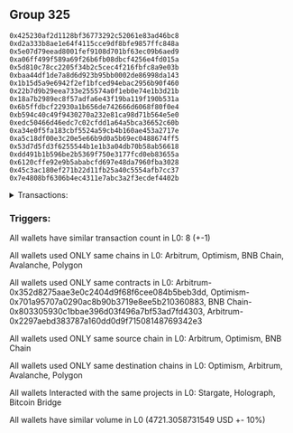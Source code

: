 ## Group 325

```0x543059886869f5826ea4b7ca18b7052fb845cd91
0x425230af2d1128bf36773292c52061e83ad46bc8
0xd2a333b8ae1e64f4115cce9df8bfe9857ffc848a
0x5e07d79eead8001fef9108d701bf63ec09b6aed9
0xa06ff499f589a69f26b6fb08dbcf4256e4fd015a
0x5d810c78cc2205f34b2c5cec4f216fbfc8a9e03b
0xbaa44df1de7a8d6d923b95bb0002de86998da143
0x1b15d5a9e6942f2ef1bfced94ebac2956b90f460
0x22b7d9b29eea733e255574a0f1eb0e74e1b3d21b
0x18a7b2989ec8f57adfa6e43f19ba119f190b531a
0x6b5ffdbcf22930a1b656de742666d6068f80f0e4
0xb594c40c49f9430270a232e81ca98d71b564e5e0
0xedc50466d46edc7c02cfdd1a64a5bca36652c60b
0xa34e0f5fa183cbf5524a59cb4b160ae453a2717e
0xa5c18df00e3c20e5e66b9d0a5b69ec0488674ff5
0x53d7d5fd3f6255544b1e1b3a04db70b58ab56618
0xdd491b1b596be2b5369f750e3177fcd0eb83655a
0x6120cffe92e9b5ababcfd697e48da7960fba3028
0x45c3ac180ef271b22d11fb25a40c5554afb7cc37
0x7e4808bf6306b4ec4311e7abc3a2f3ecdef4402b
```
<details>
<summary>Transactions:</summary>

Hashes: 

Wallet: 0x543059886869f5826ea4b7ca18b7052fb845cd91

       Hash: 0x40f918ebd690fecded4e711b55b872b39e3da68c6aee2356081214fb1d396d3d
         - source chain: Arbitrum
         - destination chain: Optimism
         - project: Stargate
         - contract: 0x352d8275aae3e0c2404d9f68f6cee084b5beb3dd
         - value USD: 0.7021664693
       Hash: 0x24b2b6f80326f15c4332968d0e54b5087f981164c24d3c0901819de6ba5edc01
         - source chain: Arbitrum
         - destination chain: Optimism
         - project: Stargate
         - contract: 0x352d8275aae3e0c2404d9f68f6cee084b5beb3dd
         - value USD: 0.2854010526
       Hash: 0x8e0d78cab4829c518c15f728a4298013b73b4489ffc232e7eecd4138864a8055
         - source chain: Arbitrum
         - destination chain: Optimism
         - project: Stargate
         - contract: 0x352d8275aae3e0c2404d9f68f6cee084b5beb3dd
         - value USD: 20.327023253
       Hash: 0x09aa4bb191a3c8bfa15f42b8f53a7926eedfaaa3fe3dddf539ef1d80a065f9d4
         - source chain: Optimism
         - destination chain: Arbitrum
         - project: Stargate
         - contract: 0x701a95707a0290ac8b90b3719e8ee5b210360883
         - value USD: 3.479968975
       Hash: 0xdbdb8715fbc9683fd8b640ce21f622645f7721da366f15d181d96f626e0fc091
         - source chain: BNB Chain
         - destination chain: Avalanche
         - project: Holograph
         - contract: 0x803305930c1bbae396d03f496a7bf53ad7fd4303
       Hash: 0xa466d811656867ffd7ee9f81d3ee14eda3a3eb5b64c798acaa07aba1b9b7ba4b
         - source chain: BNB Chain
         - destination chain: Polygon
         - project: Holograph
         - contract: 0x803305930c1bbae396d03f496a7bf53ad7fd4303
       Hash: 0xfc08972b2ec70b2b96f74136aa5f4cc7ea927fa85c0de66f76da605f7b2099fa
         - source chain: Arbitrum
         - destination chain: Avalanche
         - project: Bitcoin Bridge
         - contract: 0x2297aebd383787a160dd0d9f71508148769342e3
       Hash: 0xcb54dc3c6b0dd6c3c07f2f12d26bde32d5bcce6da3e9b5f33f4f3aeb30283179
         - source chain: Arbitrum
         - destination chain: Avalanche
         - project: Stargate
         - contract: 0x352d8275aae3e0c2404d9f68f6cee084b5beb3dd
         - value USD: 4696.511313405
Wallet: 0x425230af2d1128bf36773292c52061e83ad46bc8

       Hash:0xe61085d8cabce95033e6c100429355932071c772301daa2679d3b82b01ee499d
         - source chain: Arbitrum
         - destination chain: Optimism
         - project: Stargate
         - contract: 0x352d8275aae3e0c2404d9f68f6cee084b5beb3dd
         - value USD: 0.5105914104
       Hash:0x5af6eb11de9bd4654722c15d46f28ca387b7a829ba126765cc9c843012c4c52b
         - source chain: Arbitrum
         - destination chain: Optimism
         - project: Stargate
         - contract: 0x352d8275aae3e0c2404d9f68f6cee084b5beb3dd
         - value USD: 0.2494508356
       Hash:0x4e3ced42fb2f1521a85f7c90de581b62f1cbd81a50f941e4dc48b120bd0a8d77
         - source chain: Arbitrum
         - destination chain: Optimism
         - project: Stargate
         - contract: 0x352d8275aae3e0c2404d9f68f6cee084b5beb3dd
         - value USD: 20.327005405
       Hash:0xfd983cbba0a3944ef1ef594bac9abdbebd910c019bb01b4f2ec3b3d407681f8f
         - source chain: Optimism
         - destination chain: Arbitrum
         - project: Stargate
         - contract: 0x701a95707a0290ac8b90b3719e8ee5b210360883
         - value USD: 8.131067
       Hash:0xd230b1742a55ca2a373f8ae453626b7c6bbdd85431e5fa2716e0268b432e7b63
         - source chain: BNB Chain
         - destination chain: Avalanche
         - project: Holograph
         - contract: 0x803305930c1bbae396d03f496a7bf53ad7fd4303
       Hash:0xeb65e006e264f19da6652b257dd0344751c9b00b0591b297a0b06a37088c2035
         - source chain: BNB Chain
         - destination chain: Polygon
         - project: Holograph
         - contract: 0x803305930c1bbae396d03f496a7bf53ad7fd4303
       Hash:0x41805682d0ae93d180089b94fa90bcd5b513ce26c6e7e5236851f7e79f9afffe
         - source chain: Arbitrum
         - destination chain: Avalanche
         - project: Bitcoin Bridge
         - contract: 0x2297aebd383787a160dd0d9f71508148769342e3
       Hash:0x8047ed2e3d26fef8b1f122c663e0253e29921032478ee303c7f4ef4917f610e7
         - source chain: Arbitrum
         - destination chain: Avalanche
         - project: Stargate
         - contract: 0x352d8275aae3e0c2404d9f68f6cee084b5beb3dd
         - value USD: 4691.690255047
Wallet: 0xd2a333b8ae1e64f4115cce9df8bfe9857ffc848a

       Hash:0x01a14e6fa457afb0b7842c3f4d7de37a3fa3a3a92d301086eba94a5d340304ae
         - source chain: Arbitrum
         - destination chain: Optimism
         - project: Stargate
         - contract: 0x352d8275aae3e0c2404d9f68f6cee084b5beb3dd
         - value USD: 0.3875633119
       Hash:0x63eef074ff4c460d54516b8e24e5801465007ce6b0d0528c5577f1e3b904ff8a
         - source chain: Arbitrum
         - destination chain: Optimism
         - project: Stargate
         - contract: 0x352d8275aae3e0c2404d9f68f6cee084b5beb3dd
         - value USD: 2.057421231
       Hash:0xf18247d2b47fa2975dfaf1c97778f4d50bb94353cc6edfd1361c993bf70947d7
         - source chain: Arbitrum
         - destination chain: Optimism
         - project: Stargate
         - contract: 0x352d8275aae3e0c2404d9f68f6cee084b5beb3dd
         - value USD: 20.307405089
       Hash:0x70e63f375231b1c5cad8556139a9d34c1dc18c98c9afdaec5521dba64a4d5a38
         - source chain: Optimism
         - destination chain: Arbitrum
         - project: Stargate
         - contract: 0x701a95707a0290ac8b90b3719e8ee5b210360883
         - value USD: 14.578122817
       Hash:0xcb6f6ed2ed4dbc233d621ba92be53079ab651ae24856a813483797564e886f67
         - source chain: BNB Chain
         - destination chain: Avalanche
         - project: Holograph
         - contract: 0x803305930c1bbae396d03f496a7bf53ad7fd4303
       Hash:0x56cdce00f3fc8f0863eb758a5dc139841b3e1bcd0e73e48fc17f0e49f34b2d7d
         - source chain: BNB Chain
         - destination chain: Polygon
         - project: Holograph
         - contract: 0x803305930c1bbae396d03f496a7bf53ad7fd4303
       Hash:0x8378a986e3a90d0b2708bab90b32482f91f3cb780b875eeb3c52367b578768a2
         - source chain: Arbitrum
         - destination chain: Avalanche
         - project: Bitcoin Bridge
         - contract: 0x2297aebd383787a160dd0d9f71508148769342e3
       Hash:0x49f96a1bcf5ec9e4d30b548e2124db263dcf61e75efd4cd706c1f76b8ccf4332
         - source chain: Arbitrum
         - destination chain: Avalanche
         - project: Stargate
         - contract: 0x352d8275aae3e0c2404d9f68f6cee084b5beb3dd
         - value USD: 4691.574365751
Wallet: 0x5e07d79eead8001fef9108d701bf63ec09b6aed9

       Hash:0x06f9c3971fcd2f03089ace8eecc310ec8e979cadc85dadf8a84106b442d6a979
         - source chain: Arbitrum
         - destination chain: Optimism
         - project: Stargate
         - contract: 0x352d8275aae3e0c2404d9f68f6cee084b5beb3dd
         - value USD: 0.5351407794
       Hash:0x3cd4fbf2d43d8aa88199f93801577dd9195131aef5a36a9683823c45e7941740
         - source chain: Arbitrum
         - destination chain: Optimism
         - project: Stargate
         - contract: 0x352d8275aae3e0c2404d9f68f6cee084b5beb3dd
         - value USD: 0.4106949976
       Hash:0x1b83bc49f743dd5aeb2a8085aec1cd25e7321200df6a8fed4e7090700bd17450
         - source chain: Arbitrum
         - destination chain: Optimism
         - project: Stargate
         - contract: 0x352d8275aae3e0c2404d9f68f6cee084b5beb3dd
         - value USD: 20.307275511
       Hash:0x1f3780ea799377e3ed209393f7f556813c6c9445e90d981760193fa9b83130b7
         - source chain: Optimism
         - destination chain: Arbitrum
         - project: Stargate
         - contract: 0x701a95707a0290ac8b90b3719e8ee5b210360883
         - value USD: 31.555448704
       Hash:0x5b0b17982901e734abe2130b60c1b8fec5c792a079801a5c5cb125936955ef0f
         - source chain: BNB Chain
         - destination chain: Avalanche
         - project: Holograph
         - contract: 0x803305930c1bbae396d03f496a7bf53ad7fd4303
       Hash:0xfd05c7442944b75f8b67716e3114076a8fb9a21c33acfbd89f78392f4c3aa554
         - source chain: BNB Chain
         - destination chain: Polygon
         - project: Holograph
         - contract: 0x803305930c1bbae396d03f496a7bf53ad7fd4303
       Hash:0x17b79b3a0f94cce52b44823cd8bedec065fc633da06526cb8a5560a573f0ff09
         - source chain: Arbitrum
         - destination chain: Avalanche
         - project: Bitcoin Bridge
         - contract: 0x2297aebd383787a160dd0d9f71508148769342e3
       Hash:0x4cc787f0abe60732007b86f39d55c229f1798ee2e66047cc4f45d292ce5fc471
         - source chain: Arbitrum
         - destination chain: Avalanche
         - project: Stargate
         - contract: 0x352d8275aae3e0c2404d9f68f6cee084b5beb3dd
         - value USD: 4679.963406269
Wallet: 0xa06ff499f589a69f26b6fb08dbcf4256e4fd015a

       Hash:0x04efe72403d5475f1f2d99e8c1c013c9bb7c58ad8d4dd5c104d87c899940e699
         - source chain: Arbitrum
         - destination chain: Optimism
         - project: Stargate
         - contract: 0x352d8275aae3e0c2404d9f68f6cee084b5beb3dd
         - value USD: 0.475375097
       Hash:0xa507aebf46f1146c97a28b528be4f56622829acf6a7697de7c2cc914d68f50ae
         - source chain: Arbitrum
         - destination chain: Optimism
         - project: Stargate
         - contract: 0x352d8275aae3e0c2404d9f68f6cee084b5beb3dd
         - value USD: 0.6807339069
       Hash:0x97b5625e17460ef9a5525cbe8f3ffa97643adb4b81b50cefdbb27560632f02d8
         - source chain: Arbitrum
         - destination chain: Optimism
         - project: Stargate
         - contract: 0x352d8275aae3e0c2404d9f68f6cee084b5beb3dd
         - value USD: 20.306635179
       Hash:0x8ebd078e4dcb23b020660cf055cd89ed67e96fde37e2a830a80fac616a608f29
         - source chain: Optimism
         - destination chain: Arbitrum
         - project: Stargate
         - contract: 0x701a95707a0290ac8b90b3719e8ee5b210360883
         - value USD: 8.593533862
       Hash:0x57bebfbe35fa47d10c9af185b2647c36c84154f68f667c214779b8d6302094b2
         - source chain: BNB Chain
         - destination chain: Avalanche
         - project: Holograph
         - contract: 0x803305930c1bbae396d03f496a7bf53ad7fd4303
       Hash:0xe09c0ba8ba8f3c7bb6bfa27b4ca06cf963323032c7466b98a99fe539032aeafd
         - source chain: BNB Chain
         - destination chain: Polygon
         - project: Holograph
         - contract: 0x803305930c1bbae396d03f496a7bf53ad7fd4303
       Hash:0xe3689e1187e3c856a89890449460754d7d051868d572de58bb7dc551a0a6dcfe
         - source chain: Arbitrum
         - destination chain: Avalanche
         - project: Bitcoin Bridge
         - contract: 0x2297aebd383787a160dd0d9f71508148769342e3
       Hash:0xe9f8faf9e0135c44b5314689f34a6d2c8da943fcd66fb6a48769284f662c058b
         - source chain: Arbitrum
         - destination chain: Avalanche
         - project: Stargate
         - contract: 0x352d8275aae3e0c2404d9f68f6cee084b5beb3dd
         - value USD: 4690.344503292
Wallet: 0x5d810c78cc2205f34b2c5cec4f216fbfc8a9e03b

       Hash:0x289e70d8874ac4d98d8d12b098e65a4fc4491a81d478bfddbc9eaa14da543f10
         - source chain: Arbitrum
         - destination chain: Optimism
         - project: Stargate
         - contract: 0x352d8275aae3e0c2404d9f68f6cee084b5beb3dd
         - value USD: 0.6920532943
       Hash:0x827e82121faf2a9983604ee5e77a934884f49386ab9a4b8dd3951fa36e5c4d8e
         - source chain: Arbitrum
         - destination chain: Optimism
         - project: Stargate
         - contract: 0x352d8275aae3e0c2404d9f68f6cee084b5beb3dd
         - value USD: 0.5542643123
       Hash:0xef188f7f5a5b67ee688c85536b15c444479e379cd72abfc5015c31f397d6462a
         - source chain: Arbitrum
         - destination chain: Optimism
         - project: Stargate
         - contract: 0x352d8275aae3e0c2404d9f68f6cee084b5beb3dd
         - value USD: 20.304959895
       Hash:0xc511adfacc333c021758af2eb5bd53bfd878c54b9e60592b0aef030b7a072943
         - source chain: Optimism
         - destination chain: Arbitrum
         - project: Stargate
         - contract: 0x701a95707a0290ac8b90b3719e8ee5b210360883
         - value USD: 21.654813305
       Hash:0x6ca70b21abb4e4cf854ce9700f9c77aabdc7779bd9c75fc03813c054ff7f4c51
         - source chain: BNB Chain
         - destination chain: Polygon
         - project: Holograph
         - contract: 0x803305930c1bbae396d03f496a7bf53ad7fd4303
       Hash:0x116dc0d57208788321d30afebd78a9b7c158c6606e85395dcbe720e3c883e3e6
         - source chain: BNB Chain
         - destination chain: Avalanche
         - project: Holograph
         - contract: 0x803305930c1bbae396d03f496a7bf53ad7fd4303
       Hash:0x6e88e3c2ba41612b40854a43042d7b1d8551bb1977519cd19749d97c57a1d783
         - source chain: Arbitrum
         - destination chain: Avalanche
         - project: Bitcoin Bridge
         - contract: 0x2297aebd383787a160dd0d9f71508148769342e3
       Hash:0x6281f17668a35746d91d365e7b63621b3df07c9d4484b75e80baab4b09ba3fca
         - source chain: Arbitrum
         - destination chain: Avalanche
         - project: Stargate
         - contract: 0x352d8275aae3e0c2404d9f68f6cee084b5beb3dd
         - value USD: 4711.04824958
Wallet: 0xbaa44df1de7a8d6d923b95bb0002de86998da143

       Hash:0x3260e49eee65d2d7ee373c4e5632191d93966c7f77684e6d05a00e2e7ae00e9b
         - source chain: Arbitrum
         - destination chain: Optimism
         - project: Stargate
         - contract: 0x352d8275aae3e0c2404d9f68f6cee084b5beb3dd
         - value USD: 0.4449873495
       Hash:0xbf04ec14da688a1c13f3eb604eda0820d583a70afc5eaa874aea6965eb89004b
         - source chain: Arbitrum
         - destination chain: Optimism
         - project: Stargate
         - contract: 0x352d8275aae3e0c2404d9f68f6cee084b5beb3dd
         - value USD: 0.2764209017
       Hash:0xc7b55f7c6a8c3f0b12450abd0e888b64b8dfd72d7b2783b2ea8b473374969af3
         - source chain: Arbitrum
         - destination chain: Optimism
         - project: Stargate
         - contract: 0x352d8275aae3e0c2404d9f68f6cee084b5beb3dd
         - value USD: 20.304171607
       Hash:0x3b7cb55f4fd0b07e6c1e9959f754311fc79cc37cc5dda8dc3db28ec53f5badea
         - source chain: Optimism
         - destination chain: Arbitrum
         - project: Stargate
         - contract: 0x701a95707a0290ac8b90b3719e8ee5b210360883
         - value USD: 13.450256587
       Hash:0x7e87748db92d1e1876b4a75d22a224135a48f75a463c8d7c0ca7c16a642c54fb
         - source chain: BNB Chain
         - destination chain: Polygon
         - project: Holograph
         - contract: 0x803305930c1bbae396d03f496a7bf53ad7fd4303
       Hash:0x63723fa6699208291f32a17bb4d0864dddfea94f26f51c7318ef3a5446934291
         - source chain: BNB Chain
         - destination chain: Avalanche
         - project: Holograph
         - contract: 0x803305930c1bbae396d03f496a7bf53ad7fd4303
       Hash:0x0ca99280e44e9a9f5645f0f8365ce4a7d8b6d9bba7050a2a5101d9e3ef9b3876
         - source chain: Arbitrum
         - destination chain: Avalanche
         - project: Bitcoin Bridge
         - contract: 0x2297aebd383787a160dd0d9f71508148769342e3
       Hash:0xaf4c326e7f0476767c592fc9fa37fea1d0813b3940f18638974408969270076d
         - source chain: Arbitrum
         - destination chain: Avalanche
         - project: Stargate
         - contract: 0x352d8275aae3e0c2404d9f68f6cee084b5beb3dd
         - value USD: 4697.433008596
Wallet: 0x1b15d5a9e6942f2ef1bfced94ebac2956b90f460

       Hash:0xad83a02be6b92a2553a01308c573b4ddecd408514b83486f40de42d3a4de1a5b
         - source chain: Arbitrum
         - destination chain: Optimism
         - project: Stargate
         - contract: 0x352d8275aae3e0c2404d9f68f6cee084b5beb3dd
         - value USD: 1.516515201
       Hash:0xa01ef8596eb77c384b791f78887834d12b1f1ce29e7680d3d19665bae9e96006
         - source chain: Arbitrum
         - destination chain: Optimism
         - project: Stargate
         - contract: 0x352d8275aae3e0c2404d9f68f6cee084b5beb3dd
         - value USD: 0.5866473826
       Hash:0x7efec59d769aa101dc70a0c049195dd03b603c6e5e9414cf2729e71851935f86
         - source chain: Arbitrum
         - destination chain: Optimism
         - project: Stargate
         - contract: 0x352d8275aae3e0c2404d9f68f6cee084b5beb3dd
         - value USD: 20.302229754
       Hash:0x2aefe6d8dee9d46bd65c0c2298ce581467cbd88c169d889e08a8f6d848c277bc
         - source chain: Optimism
         - destination chain: Arbitrum
         - project: Stargate
         - contract: 0x701a95707a0290ac8b90b3719e8ee5b210360883
         - value USD: 14.086840334
       Hash:0x1a62e48f49ad826e36eef80ce19137e7da25ff3f4ba27151d4d08e3971203522
         - source chain: BNB Chain
         - destination chain: Polygon
         - project: Holograph
         - contract: 0x803305930c1bbae396d03f496a7bf53ad7fd4303
       Hash:0x2969dd8090d59293009fa74974574b2cabfb1d5b9432d2a781db5975e72ec1ca
         - source chain: BNB Chain
         - destination chain: Avalanche
         - project: Holograph
         - contract: 0x803305930c1bbae396d03f496a7bf53ad7fd4303
       Hash:0x559f67774a235c24c50f1e9594c9c374e09d8dc71be3cbe6f00bf0719a15c496
         - source chain: Arbitrum
         - destination chain: Avalanche
         - project: Bitcoin Bridge
         - contract: 0x2297aebd383787a160dd0d9f71508148769342e3
       Hash:0xea1e171825606dcf12f487ca71c2008cbf3891c5efe0f3a239b0f7aff2e8253e
         - source chain: Arbitrum
         - destination chain: Avalanche
         - project: Stargate
         - contract: 0x352d8275aae3e0c2404d9f68f6cee084b5beb3dd
         - value USD: 4815.408030609
Wallet: 0x22b7d9b29eea733e255574a0f1eb0e74e1b3d21b

       Hash:0x7afebe181dbd1e20457c37fe1adea4e6d160ef92d37d2b01ef9df548195710fe
         - source chain: Arbitrum
         - destination chain: Optimism
         - project: Stargate
         - contract: 0x352d8275aae3e0c2404d9f68f6cee084b5beb3dd
         - value USD: 0.2214336366
       Hash:0x99f79c4a4d25b75af6f01e9822f43ca20097bbeb4af83d4a8a13686b091d05e5
         - source chain: Arbitrum
         - destination chain: Optimism
         - project: Stargate
         - contract: 0x352d8275aae3e0c2404d9f68f6cee084b5beb3dd
         - value USD: 0.5318026969
       Hash:0x455bda19120da30ef1a388fff159ee23c6bce9419fcecfb4c56b3c9925f2b4a6
         - source chain: Arbitrum
         - destination chain: Optimism
         - project: Stargate
         - contract: 0x352d8275aae3e0c2404d9f68f6cee084b5beb3dd
         - value USD: 20.301956442
       Hash:0x982be345a9594997ea0e20d43690112a6f15743ec15ad98fd27e007f27ebafbb
         - source chain: Optimism
         - destination chain: Arbitrum
         - project: Stargate
         - contract: 0x701a95707a0290ac8b90b3719e8ee5b210360883
         - value USD: 30.625850234
       Hash:0xc8cd55f6bea3cf6c8da47169e63ec42f9abef30e5accec231b5657c2100c7ddd
         - source chain: BNB Chain
         - destination chain: Polygon
         - project: Holograph
         - contract: 0x803305930c1bbae396d03f496a7bf53ad7fd4303
       Hash:0x77de5ef92eaad5e5f37ad5528de84a174a68e93dc22261651f710636166ef32d
         - source chain: BNB Chain
         - destination chain: Avalanche
         - project: Holograph
         - contract: 0x803305930c1bbae396d03f496a7bf53ad7fd4303
       Hash:0xcaeaf9b0f1b681c2c05dc2f06d95bee5edccfb9594de8b68fc3313d8c438d119
         - source chain: Arbitrum
         - destination chain: Avalanche
         - project: Bitcoin Bridge
         - contract: 0x2297aebd383787a160dd0d9f71508148769342e3
       Hash:0xc94f244893ac505a74b4aa3946cbc38e8a4a06c84ee604749c3d8c956a0876db
         - source chain: Arbitrum
         - destination chain: Avalanche
         - project: Stargate
         - contract: 0x352d8275aae3e0c2404d9f68f6cee084b5beb3dd
         - value USD: 4803.045821142
Wallet: 0x18a7b2989ec8f57adfa6e43f19ba119f190b531a

       Hash:0xa57a68c7213b6a7741d85f71ae33c6801db588708d5f7548509405b994543b40
         - source chain: Arbitrum
         - destination chain: Optimism
         - project: Stargate
         - contract: 0x352d8275aae3e0c2404d9f68f6cee084b5beb3dd
         - value USD: 0.6005492467
       Hash:0xbf0ac98597866c335848a5852cc2d5dee52b2c5969b60d9c685243141a6941d5
         - source chain: Arbitrum
         - destination chain: Optimism
         - project: Stargate
         - contract: 0x352d8275aae3e0c2404d9f68f6cee084b5beb3dd
         - value USD: 0.5776240364
       Hash:0xf382b21d6d2be1003e92575a4a06ef9faf0509a6cda47a8340bd8cf5ef57ee95
         - source chain: Arbitrum
         - destination chain: Optimism
         - project: Stargate
         - contract: 0x352d8275aae3e0c2404d9f68f6cee084b5beb3dd
         - value USD: 20.300161121
       Hash:0xb8118cf983f0c0e81ecf0bac726d1caee89af24e9202be3fbf6a8e3e0f0d2959
         - source chain: Optimism
         - destination chain: Arbitrum
         - project: Stargate
         - contract: 0x701a95707a0290ac8b90b3719e8ee5b210360883
         - value USD: 23.343008741
       Hash:0x58ab13053710c4554645a6c8ab30a8ad5372b032960dc474799024fb61d219c4
         - source chain: BNB Chain
         - destination chain: Polygon
         - project: Holograph
         - contract: 0x803305930c1bbae396d03f496a7bf53ad7fd4303
       Hash:0xb9163fbdcc424111e183f6ace2c8326bf8b9e6f60aea61476cbda0b128d3317f
         - source chain: BNB Chain
         - destination chain: Avalanche
         - project: Holograph
         - contract: 0x803305930c1bbae396d03f496a7bf53ad7fd4303
       Hash:0x9668b4a5170df14831ca80dace7d273a592212bf6cabbc95ff68fcd179aef60e
         - source chain: Arbitrum
         - destination chain: Avalanche
         - project: Bitcoin Bridge
         - contract: 0x2297aebd383787a160dd0d9f71508148769342e3
       Hash:0x2bb3c8dbb5a57a1f9b49a190456ce2522cd37053b1d64e6a95193cbf66dfc9ac
         - source chain: Arbitrum
         - destination chain: Avalanche
         - project: Stargate
         - contract: 0x352d8275aae3e0c2404d9f68f6cee084b5beb3dd
         - value USD: 4697.875275136
Wallet: 0x6b5ffdbcf22930a1b656de742666d6068f80f0e4

       Hash:0xa2410b69f43c5ecc1272682364f5d593739b6ba3edf8656257bbbd613679abb0
         - source chain: Arbitrum
         - destination chain: Optimism
         - project: Stargate
         - contract: 0x352d8275aae3e0c2404d9f68f6cee084b5beb3dd
         - value USD: 0.6493092874
       Hash:0xd451ede1cf6f6625b5b621fd36283bc638f524d74e838ce24b72cb5c56b23f6b
         - source chain: Arbitrum
         - destination chain: Optimism
         - project: Stargate
         - contract: 0x352d8275aae3e0c2404d9f68f6cee084b5beb3dd
         - value USD: 0.5072270941
       Hash:0xd1cf8ea9b833ba1df9565bc706302849e0d734191edbf6acbf00ec586470c661
         - source chain: Arbitrum
         - destination chain: Optimism
         - project: Stargate
         - contract: 0x352d8275aae3e0c2404d9f68f6cee084b5beb3dd
         - value USD: 20.299060653
       Hash:0x0cc087dd043752e852e3239a06c4f002e02a28c219555a03b7ae5c81f421e6d0
         - source chain: Optimism
         - destination chain: Arbitrum
         - project: Stargate
         - contract: 0x701a95707a0290ac8b90b3719e8ee5b210360883
         - value USD: 13.830718322
       Hash:0xf7ac638f10d989d49de2be4f533c2245641bc33cba4f00fff1a5c652e816f4af
         - source chain: BNB Chain
         - destination chain: Avalanche
         - project: Holograph
         - contract: 0x803305930c1bbae396d03f496a7bf53ad7fd4303
       Hash:0x9d0d1c777daa02309674a53295a56432e9eda8323ff7e04dcaa8c696f02c5e23
         - source chain: BNB Chain
         - destination chain: Polygon
         - project: Holograph
         - contract: 0x803305930c1bbae396d03f496a7bf53ad7fd4303
       Hash:0x0c7e2789cf5e6b96688ef9bf7833ead875c523062e0db2f4b213881c25d752e0
         - source chain: Arbitrum
         - destination chain: Avalanche
         - project: Bitcoin Bridge
         - contract: 0x2297aebd383787a160dd0d9f71508148769342e3
       Hash:0x3ae6a72564c8faab4ee0202f468125b2a1fa58b55e15b4555423f8bacde990b0
         - source chain: Arbitrum
         - destination chain: Avalanche
         - project: Stargate
         - contract: 0x352d8275aae3e0c2404d9f68f6cee084b5beb3dd
         - value USD: 4694.285641578
Wallet: 0xb594c40c49f9430270a232e81ca98d71b564e5e0

       Hash:0x1676a407d6ee9f924d81796395f5eba02bc9f7622d863e0543b3f5667831726e
         - source chain: Arbitrum
         - destination chain: Optimism
         - project: Stargate
         - contract: 0x352d8275aae3e0c2404d9f68f6cee084b5beb3dd
         - value USD: 0.6069269337
       Hash:0x7ad814564622dc360760fc1f119a707e36d27b2cafcff94719ada8e10a1f1581
         - source chain: Arbitrum
         - destination chain: Optimism
         - project: Stargate
         - contract: 0x352d8275aae3e0c2404d9f68f6cee084b5beb3dd
         - value USD: 0.7343778351
       Hash:0x6b41b2a5915cc757808a41cea3c539bdba6016cd11c41c6774256c3621438534
         - source chain: Arbitrum
         - destination chain: Optimism
         - project: Stargate
         - contract: 0x352d8275aae3e0c2404d9f68f6cee084b5beb3dd
         - value USD: 20.298917533
       Hash:0xddd9c04a2566acdc912db59853238268c3a799422488035a1c0a1365a8d2df71
         - source chain: Optimism
         - destination chain: Arbitrum
         - project: Stargate
         - contract: 0x701a95707a0290ac8b90b3719e8ee5b210360883
         - value USD: 19.799820868
       Hash:0x3053bb663ae720c384f06c64ab36c0a23900db009362275a8952e7c9154f683a
         - source chain: BNB Chain
         - destination chain: Polygon
         - project: Holograph
         - contract: 0x803305930c1bbae396d03f496a7bf53ad7fd4303
       Hash:0x4f475c7a53432a12313a82cd5ab71c8155ad6add31c251afba12dc50bccbbf07
         - source chain: BNB Chain
         - destination chain: Avalanche
         - project: Holograph
         - contract: 0x803305930c1bbae396d03f496a7bf53ad7fd4303
       Hash:0x494f17c6bf90c70c1ca6c693ad48da1c459d07cf5aefb3ea36481a51fa00f4f1
         - source chain: Arbitrum
         - destination chain: Avalanche
         - project: Bitcoin Bridge
         - contract: 0x2297aebd383787a160dd0d9f71508148769342e3
       Hash:0xd631fb2c7e452a97cac838473def5164177ab6ee7940cf163a2bb134afab4c78
         - source chain: Arbitrum
         - destination chain: Avalanche
         - project: Stargate
         - contract: 0x352d8275aae3e0c2404d9f68f6cee084b5beb3dd
         - value USD: 4817.510256491
Wallet: 0xedc50466d46edc7c02cfdd1a64a5bca36652c60b

       Hash:0x1da5cf094063252a93fa46c023a82c6e3ee2bb5490463730a6f812d16f8946a9
         - source chain: Arbitrum
         - destination chain: Optimism
         - project: Stargate
         - contract: 0x352d8275aae3e0c2404d9f68f6cee084b5beb3dd
         - value USD: 0.6510735954
       Hash:0x685b9ffb4ada955d2d138f4be641b90eb78bd0aa7cf84a74ae69007f45ad4446
         - source chain: Arbitrum
         - destination chain: Optimism
         - project: Stargate
         - contract: 0x352d8275aae3e0c2404d9f68f6cee084b5beb3dd
         - value USD: 0.3922135928
       Hash:0xc942dc526881f3e9309a669e81e7df06a34d5e6c3e7d06ce3d30096c53bc195b
         - source chain: Arbitrum
         - destination chain: Optimism
         - project: Stargate
         - contract: 0x352d8275aae3e0c2404d9f68f6cee084b5beb3dd
         - value USD: 20.297930436
       Hash:0x385b0ed00d743dead89ebcd0f224dc6199896fc542e0e0b39063147fe367eb85
         - source chain: Optimism
         - destination chain: Arbitrum
         - project: Stargate
         - contract: 0x701a95707a0290ac8b90b3719e8ee5b210360883
         - value USD: 14.013562726
       Hash:0xb4d6a230c94cd389a395c23483deedbe530b4d542d35f1239c8ad17e824702af
         - source chain: BNB Chain
         - destination chain: Avalanche
         - project: Holograph
         - contract: 0x803305930c1bbae396d03f496a7bf53ad7fd4303
       Hash:0x34a89aae44863499d011bb7b3a640e4e2bb92dbcfa91b7e600671b926c954d2a
         - source chain: BNB Chain
         - destination chain: Polygon
         - project: Holograph
         - contract: 0x803305930c1bbae396d03f496a7bf53ad7fd4303
       Hash:0x0f6b430a205add878d0f562718eb2b4e7bafad4ba5d9ea89316f1afdbf307c0b
         - source chain: Arbitrum
         - destination chain: Avalanche
         - project: Bitcoin Bridge
         - contract: 0x2297aebd383787a160dd0d9f71508148769342e3
       Hash:0x7adb1a5ff5759eb1cff4dad4d4745045449580d8eece08dfd9b5bf244ff2ba73
         - source chain: Arbitrum
         - destination chain: Avalanche
         - project: Stargate
         - contract: 0x352d8275aae3e0c2404d9f68f6cee084b5beb3dd
         - value USD: 4686.160515996
Wallet: 0xa34e0f5fa183cbf5524a59cb4b160ae453a2717e

       Hash:0xfed8f5a7d3ab1050da77eb9964ad44d75258391afd102f4256e0c42cdf88b070
         - source chain: Arbitrum
         - destination chain: Optimism
         - project: Stargate
         - contract: 0x352d8275aae3e0c2404d9f68f6cee084b5beb3dd
         - value USD: 0.2819076397
       Hash:0x8dbbe2b03ea1d0f663e0d70e1b1faa6ffa02c0f60bc189ae6bc13ca32602edea
         - source chain: Arbitrum
         - destination chain: Optimism
         - project: Stargate
         - contract: 0x352d8275aae3e0c2404d9f68f6cee084b5beb3dd
         - value USD: 0.340521806
       Hash:0xb9e1924c490db6dabbcb0a302e140d5b8f5df79a7952bc252208fda14468111e
         - source chain: Arbitrum
         - destination chain: Optimism
         - project: Stargate
         - contract: 0x352d8275aae3e0c2404d9f68f6cee084b5beb3dd
         - value USD: 20.297334517
       Hash:0xb215d01ee62cb14107db25ebcf6bcadd503732acd1b8aff9b42a234fe0f9aab5
         - source chain: Optimism
         - destination chain: Arbitrum
         - project: Stargate
         - contract: 0x701a95707a0290ac8b90b3719e8ee5b210360883
         - value USD: 12.996525046
       Hash:0x12421b40c36aade76fd60bbde3d4933d7a5d2b8edee791969053d97cc780476b
         - source chain: BNB Chain
         - destination chain: Avalanche
         - project: Holograph
         - contract: 0x803305930c1bbae396d03f496a7bf53ad7fd4303
       Hash:0x759fc9138e849eb20dcb76b91e5e2d6b927043e14b3beac78824f110c48a3e88
         - source chain: BNB Chain
         - destination chain: Polygon
         - project: Holograph
         - contract: 0x803305930c1bbae396d03f496a7bf53ad7fd4303
       Hash:0xccf376b1953590b76f43721863ae284d5d288700817d40385977dbe973a1fd53
         - source chain: Arbitrum
         - destination chain: Avalanche
         - project: Bitcoin Bridge
         - contract: 0x2297aebd383787a160dd0d9f71508148769342e3
       Hash:0xcd9c1b72628c4ca730437b8b7c0a42374190959d7d91efc1cb5ffaefd334a720
         - source chain: Arbitrum
         - destination chain: Avalanche
         - project: Stargate
         - contract: 0x352d8275aae3e0c2404d9f68f6cee084b5beb3dd
         - value USD: 4677.957517416
Wallet: 0xa5c18df00e3c20e5e66b9d0a5b69ec0488674ff5

       Hash:0xd2f58e8680d818321dfd42d5cc24ff0b38dfa7b2b76fc1d48a5b880291bca4f5
         - source chain: Arbitrum
         - destination chain: Optimism
         - project: Stargate
         - contract: 0x352d8275aae3e0c2404d9f68f6cee084b5beb3dd
         - value USD: 0.5414435184
       Hash:0xfa8b835c7b51873dce5878141a66553da358d74c00085bec0d1dd459ac558b63
         - source chain: Arbitrum
         - destination chain: Optimism
         - project: Stargate
         - contract: 0x352d8275aae3e0c2404d9f68f6cee084b5beb3dd
         - value USD: 0.5026998915
       Hash:0x8a0445aa6a2a29e4cac33aaf6a3c09d0818cc353132734ec659338c842ee74bb
         - source chain: Arbitrum
         - destination chain: Optimism
         - project: Stargate
         - contract: 0x352d8275aae3e0c2404d9f68f6cee084b5beb3dd
         - value USD: 20.306547492
       Hash:0x2965a9464d9d390010a9a74ccb852d3e877e116150026e6f17bd3f649ec6a55e
         - source chain: Optimism
         - destination chain: Arbitrum
         - project: Stargate
         - contract: 0x701a95707a0290ac8b90b3719e8ee5b210360883
         - value USD: 21.211986848
       Hash:0x6675047b714ed201e4edf0758d4e08e99e5315e1214f8c67422e8322dd887127
         - source chain: BNB Chain
         - destination chain: Polygon
         - project: Holograph
         - contract: 0x803305930c1bbae396d03f496a7bf53ad7fd4303
       Hash:0x7f39d6bc8bb76db3c5324cef5aae6bebd2833ae810e2badb7239a0ae3e7f0ec2
         - source chain: BNB Chain
         - destination chain: Avalanche
         - project: Holograph
         - contract: 0x803305930c1bbae396d03f496a7bf53ad7fd4303
       Hash:0xc00c63e2086a8f9f9983ae32ab5be6f729f7768f34a12ce021882e2cab3f15a5
         - source chain: Arbitrum
         - destination chain: Avalanche
         - project: Bitcoin Bridge
         - contract: 0x2297aebd383787a160dd0d9f71508148769342e3
       Hash:0x8a20a6774094428d9373d9bc33571812ca55a19c445f04390ac6a75603690dbe
         - source chain: Arbitrum
         - destination chain: Avalanche
         - project: Stargate
         - contract: 0x352d8275aae3e0c2404d9f68f6cee084b5beb3dd
         - value USD: 4796.617689986
Wallet: 0x53d7d5fd3f6255544b1e1b3a04db70b58ab56618

       Hash:0x1b225aeacdb9348e4f6b56b73a1cb52b963f940d39767c4d071aef203caf9ea3
         - source chain: Arbitrum
         - destination chain: Optimism
         - project: Stargate
         - contract: 0x352d8275aae3e0c2404d9f68f6cee084b5beb3dd
         - value USD: 0.3780574284
       Hash:0x036469abf1fc1100330e3e05339a028ad3823b8bc0ea50f5fad1a19ee3696852
         - source chain: Arbitrum
         - destination chain: Optimism
         - project: Stargate
         - contract: 0x352d8275aae3e0c2404d9f68f6cee084b5beb3dd
         - value USD: 0.4632279835
       Hash:0x3c5526d1fc415a60606675e587f31ce8a748c55c13bdcd2892b068bde3778760
         - source chain: Arbitrum
         - destination chain: Optimism
         - project: Stargate
         - contract: 0x352d8275aae3e0c2404d9f68f6cee084b5beb3dd
         - value USD: 20.303940798
       Hash:0xa2fcb7e56752aa4b47c8b484cd1299081d6a94010597a981aecea01b74f5da3f
         - source chain: Optimism
         - destination chain: Arbitrum
         - project: Stargate
         - contract: 0x701a95707a0290ac8b90b3719e8ee5b210360883
         - value USD: 14.360915785
       Hash:0x85d3209fd26d64336cbb9f2e75b4d475f3d0a111337edb3daba1a067363fb6aa
         - source chain: BNB Chain
         - destination chain: Avalanche
         - project: Holograph
         - contract: 0x803305930c1bbae396d03f496a7bf53ad7fd4303
       Hash:0x4ddc6d50c586dd944a7a2349e7c8b5f98801285203f8775d8ead434c1ab7d60b
         - source chain: BNB Chain
         - destination chain: Polygon
         - project: Holograph
         - contract: 0x803305930c1bbae396d03f496a7bf53ad7fd4303
       Hash:0xaec4d20ddf7360e0af08c74fb255479aaff345de4802d39d24749f681398fd9c
         - source chain: Arbitrum
         - destination chain: Avalanche
         - project: Bitcoin Bridge
         - contract: 0x2297aebd383787a160dd0d9f71508148769342e3
       Hash:0xbf5079cd9bf6f57862628667425b16523180933856c4b1c0b8a09d98fb03b488
         - source chain: Arbitrum
         - destination chain: Avalanche
         - project: Stargate
         - contract: 0x352d8275aae3e0c2404d9f68f6cee084b5beb3dd
         - value USD: 4655.650401138
Wallet: 0xdd491b1b596be2b5369f750e3177fcd0eb83655a

       Hash:0x8fc39e013c7aa68391184a1a696671a85d34d291cd417c3374006bc29c21adae
         - source chain: Arbitrum
         - destination chain: Optimism
         - project: Stargate
         - contract: 0x352d8275aae3e0c2404d9f68f6cee084b5beb3dd
         - value USD: 0.2849177529
       Hash:0xccade0fe7ef74c1f8f521c5a87a13b992843872b5ece2568a01369e2bead69a1
         - source chain: Arbitrum
         - destination chain: Optimism
         - project: Stargate
         - contract: 0x352d8275aae3e0c2404d9f68f6cee084b5beb3dd
         - value USD: 1.045382743
       Hash:0x3a964cf80e5ef38026afb635833849e6d4a858f0a3e65cbb9f1d0dbc0a60968f
         - source chain: Arbitrum
         - destination chain: Optimism
         - project: Stargate
         - contract: 0x352d8275aae3e0c2404d9f68f6cee084b5beb3dd
         - value USD: 20.300017854
       Hash:0x16ae8a9360b772bd604036837f2b0aaffb24764419fc5f25f10d9af556d4b0d6
         - source chain: Optimism
         - destination chain: Arbitrum
         - project: Stargate
         - contract: 0x701a95707a0290ac8b90b3719e8ee5b210360883
         - value USD: 15.553863475
       Hash:0x2ad065da0c1534a5f8b0dc2bd5e9aefa41a3f6b3bf9d524bd76ebea4333f27b8
         - source chain: BNB Chain
         - destination chain: Polygon
         - project: Holograph
         - contract: 0x803305930c1bbae396d03f496a7bf53ad7fd4303
       Hash:0xc7fa8232afbd0cfb3766393f94946787940e6b0a0e3da0a4bda12d162fdac99f
         - source chain: BNB Chain
         - destination chain: Avalanche
         - project: Holograph
         - contract: 0x803305930c1bbae396d03f496a7bf53ad7fd4303
       Hash:0xcc3c4d51b17fb756def9859f4bc5631e24f4242101374afdabb58c12557bf9bd
         - source chain: Arbitrum
         - destination chain: Avalanche
         - project: Bitcoin Bridge
         - contract: 0x2297aebd383787a160dd0d9f71508148769342e3
       Hash:0x4e873f9c40cdd361934611402e7dbaa0a0318d9629e580d78034c00b99944670
         - source chain: Arbitrum
         - destination chain: Avalanche
         - project: Stargate
         - contract: 0x352d8275aae3e0c2404d9f68f6cee084b5beb3dd
         - value USD: 4702.441618894
Wallet: 0x6120cffe92e9b5ababcfd697e48da7960fba3028

       Hash:0x9dc993913fba02e0e2d2ef7fa557642337997ce119998eb6f9520dde044dbc25
         - source chain: Arbitrum
         - destination chain: Optimism
         - project: Stargate
         - contract: 0x352d8275aae3e0c2404d9f68f6cee084b5beb3dd
         - value USD: 0.6923088869
       Hash:0xd2bc23a78b2418266b747c6869c9849c7e3357c90681ef7e7bfcee66ff3dda97
         - source chain: Arbitrum
         - destination chain: Optimism
         - project: Stargate
         - contract: 0x352d8275aae3e0c2404d9f68f6cee084b5beb3dd
         - value USD: 0.1954285765
       Hash:0x26002aea11e466cd175b277e1b5557ff3db3ae3090b5ba3648a7c8a4d0e37dcd
         - source chain: Arbitrum
         - destination chain: Optimism
         - project: Stargate
         - contract: 0x352d8275aae3e0c2404d9f68f6cee084b5beb3dd
         - value USD: 20.302323866
       Hash:0xe16c4a8098313edb6f943303288e496e53e3ced6ea35a68f6483bc61b46650a0
         - source chain: Optimism
         - destination chain: Arbitrum
         - project: Stargate
         - contract: 0x701a95707a0290ac8b90b3719e8ee5b210360883
         - value USD: 14.867739774
       Hash:0x7de7aa2a0d97a89e79a568d96b57dfde6f0dbcdbb3076a2f5d6fb4dffe1fb748
         - source chain: BNB Chain
         - destination chain: Avalanche
         - project: Holograph
         - contract: 0x803305930c1bbae396d03f496a7bf53ad7fd4303
       Hash:0xd22b33fee822c013ca77a6ef09408725fbd96a5acea4c3f792f079aeedc0a305
         - source chain: BNB Chain
         - destination chain: Polygon
         - project: Holograph
         - contract: 0x803305930c1bbae396d03f496a7bf53ad7fd4303
       Hash:0x1141b4ef164cb845fa170c7abc8ac151c811e78a58bcce8050a65526337f919d
         - source chain: Arbitrum
         - destination chain: Avalanche
         - project: Bitcoin Bridge
         - contract: 0x2297aebd383787a160dd0d9f71508148769342e3
       Hash:0xb6463e94131b6c31057c86d31f90b947e46ca028799f12d54c2615007a67ebe1
         - source chain: Arbitrum
         - destination chain: Avalanche
         - project: Stargate
         - contract: 0x352d8275aae3e0c2404d9f68f6cee084b5beb3dd
         - value USD: 4692.616260179
Wallet: 0x45c3ac180ef271b22d11fb25a40c5554afb7cc37

       Hash:0x5370dcbbeea2196d8e0ca039c955e4b3dc744bb2cd519e86e108896217bef767
         - source chain: Arbitrum
         - destination chain: Optimism
         - project: Stargate
         - contract: 0x352d8275aae3e0c2404d9f68f6cee084b5beb3dd
         - value USD: 0.4845836518
       Hash:0x530cafee44d1bc5ed3f2071348ff5f9f1c6b782f655df65c809996c13b092255
         - source chain: Arbitrum
         - destination chain: Optimism
         - project: Stargate
         - contract: 0x352d8275aae3e0c2404d9f68f6cee084b5beb3dd
         - value USD: 0.4529815733
       Hash:0x1b2832b99ad5e3cf2411d46059de5a50b449b225669aa1c28d9cabc9b70d064f
         - source chain: Arbitrum
         - destination chain: Optimism
         - project: Stargate
         - contract: 0x352d8275aae3e0c2404d9f68f6cee084b5beb3dd
         - value USD: 20.298971655
       Hash:0x56c3ccba2f158080e2e4498cc98c9ae8685d414a8e12d139fd04c61489340931
         - source chain: Optimism
         - destination chain: Arbitrum
         - project: Stargate
         - contract: 0x701a95707a0290ac8b90b3719e8ee5b210360883
         - value USD: 31.436426527
       Hash:0x7acf35641363d191f4b12e7da0eff072b2c96909987c751ff0072d232c20fd93
         - source chain: BNB Chain
         - destination chain: Polygon
         - project: Holograph
         - contract: 0x803305930c1bbae396d03f496a7bf53ad7fd4303
       Hash:0xf0b927aa95f2abba8badd3672ddf0f8d6970fe5550d08de28032f6ba170420f6
         - source chain: BNB Chain
         - destination chain: Avalanche
         - project: Holograph
         - contract: 0x803305930c1bbae396d03f496a7bf53ad7fd4303
       Hash:0xc92679c840cc7dca76f59acb6b04d6cc71eae2a7b48c9c1bd912a552659a02cd
         - source chain: Arbitrum
         - destination chain: Avalanche
         - project: Bitcoin Bridge
         - contract: 0x2297aebd383787a160dd0d9f71508148769342e3
       Hash:0x28a7cd60d70394b74546ea4dd4ee7001e9e170185e5793b281eb8f55bcd471c4
         - source chain: Arbitrum
         - destination chain: Avalanche
         - project: Stargate
         - contract: 0x352d8275aae3e0c2404d9f68f6cee084b5beb3dd
         - value USD: 4699.640097368
Wallet: 0x7e4808bf6306b4ec4311e7abc3a2f3ecdef4402b

       Hash:0x7bc1656857ebd275e172999ead2333eda03087489a74b31786b020b48c4959a9
         - source chain: Arbitrum
         - destination chain: Optimism
         - project: Stargate
         - contract: 0x352d8275aae3e0c2404d9f68f6cee084b5beb3dd
         - value USD: 0.6458421256
       Hash:0xc24d9eabccbbd983ef40b8aa352831ed113a115cae979a774dc60c648fd0ec6c
         - source chain: Arbitrum
         - destination chain: Optimism
         - project: Stargate
         - contract: 0x352d8275aae3e0c2404d9f68f6cee084b5beb3dd
         - value USD: 0.3360017614
       Hash:0x4a54d5a1178420b124449c59d9af7c0666036c1b0b0b22857f8cbec52c4ec189
         - source chain: Arbitrum
         - destination chain: Optimism
         - project: Stargate
         - contract: 0x352d8275aae3e0c2404d9f68f6cee084b5beb3dd
         - value USD: 20.309852033
       Hash:0xa5ba34409519d358c2a237508f0f3bb67c19f7bf7c941fb54e678d3c55897cad
         - source chain: Optimism
         - destination chain: Arbitrum
         - project: Stargate
         - contract: 0x701a95707a0290ac8b90b3719e8ee5b210360883
         - value USD: 15.438633454
       Hash:0x7fb4be7f0be7e81880d0b55a360b5497205586d4273fe60fc61d63fb71ea17ba
         - source chain: BNB Chain
         - destination chain: Polygon
         - project: Holograph
         - contract: 0x803305930c1bbae396d03f496a7bf53ad7fd4303
       Hash:0xfa04d81c0cfabf86b09ec8bd9a6af56ea24030a27ac83a18b363aea809e82a1e
         - source chain: BNB Chain
         - destination chain: Avalanche
         - project: Holograph
         - contract: 0x803305930c1bbae396d03f496a7bf53ad7fd4303
       Hash:0x536e3e945030e2e064688ba7a8789b08ec33e81949ec9d006129455919798b64
         - source chain: Arbitrum
         - destination chain: Avalanche
         - project: Bitcoin Bridge
         - contract: 0x2297aebd383787a160dd0d9f71508148769342e3
       Hash:0x2845f6e96b7e4973b57dc3b4bc0ac7003012f223320d96398eb3c8f4e5f71325
         - source chain: Arbitrum
         - destination chain: Avalanche
         - project: Stargate
         - contract: 0x352d8275aae3e0c2404d9f68f6cee084b5beb3dd
         - value USD: 4807.247236242

</details>


### Triggers: 
All wallets have similar transaction count in L0: 8 (+-1)

All wallets used ONLY same chains in L0: Arbitrum, Optimism, BNB Chain, Avalanche, Polygon

All wallets used ONLY same contracts in L0: Arbitrum-0x352d8275aae3e0c2404d9f68f6cee084b5beb3dd, Optimism-0x701a95707a0290ac8b90b3719e8ee5b210360883, BNB Chain-0x803305930c1bbae396d03f496a7bf53ad7fd4303, Arbitrum-0x2297aebd383787a160dd0d9f71508148769342e3

All wallets used ONLY same source chain in L0: Arbitrum, Optimism, BNB Chain

All wallets used ONLY same destination chains in L0: Optimism, Arbitrum, Avalanche, Polygon

All wallets Interacted with the same projects in L0: Stargate, Holograph, Bitcoin Bridge

All wallets have similar volume in L0 (4721.3058731549 USD +- 10%)

